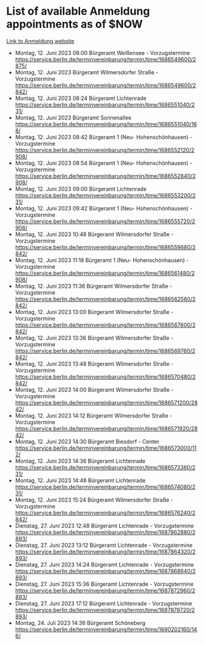 # List of available Anmeldung appointments as of $NOW
[Link to Anmeldung website](https://service.berlin.de/terminvereinbarung/termin/tag.php?termin=1&anliegen[]=120686&dienstleisterlist=122210,122217,327316,122219,327312,122227,327314,122231,327346,122243,327348,122254,122252,329742,122260,329745,122262,329748,122271,327278,122273,327274,122277,327276,330436,122280,327294,122282,327290,122284,327292,122291,327270,122285,327266,122286,327264,122296,327268,150230,329760,122297,327286,122294,327284,122312,329763,122314,329775,122304,327330,122311,327334,122309,327332,317869,122281,327352,122279,329772,122283,122276,327324,122274,327326,122267,329766,122246,327318,122251,327320,122257,327322,122208,327298,122226,327300&herkunft=http%3A%2F%2Fservice.berlin.de%2Fdienstleistung%2F120686%2F)
- Montag, 12. Juni 2023 08:00 Bürgeramt Weißensee - Vorzugstermine https://service.berlin.de/terminvereinbarung/termin/time/1686549600/2875/
- Montag, 12. Juni 2023  Bürgeramt Wilmersdorfer Straße - Vorzugstermine https://service.berlin.de/terminvereinbarung/termin/time/1686549600/2842/
- Montag, 12. Juni 2023 08:24 Bürgeramt Lichtenrade https://service.berlin.de/terminvereinbarung/termin/time/1686551040/231/
- Montag, 12. Juni 2023  Bürgeramt Sonnenallee https://service.berlin.de/terminvereinbarung/termin/time/1686551040/168/
- Montag, 12. Juni 2023 08:42 Bürgeramt 1 (Neu- Hohenschönhausen) - Vorzugstermine https://service.berlin.de/terminvereinbarung/termin/time/1686552120/2908/
- Montag, 12. Juni 2023 08:54 Bürgeramt 1 (Neu- Hohenschönhausen) - Vorzugstermine https://service.berlin.de/terminvereinbarung/termin/time/1686552840/2908/
- Montag, 12. Juni 2023 09:00 Bürgeramt Lichtenrade https://service.berlin.de/terminvereinbarung/termin/time/1686553200/231/
- Montag, 12. Juni 2023 09:42 Bürgeramt 1 (Neu- Hohenschönhausen) - Vorzugstermine https://service.berlin.de/terminvereinbarung/termin/time/1686555720/2908/
- Montag, 12. Juni 2023 10:48 Bürgeramt Wilmersdorfer Straße - Vorzugstermine https://service.berlin.de/terminvereinbarung/termin/time/1686559680/2842/
- Montag, 12. Juni 2023 11:18 Bürgeramt 1 (Neu- Hohenschönhausen) - Vorzugstermine https://service.berlin.de/terminvereinbarung/termin/time/1686561480/2908/
- Montag, 12. Juni 2023 11:36 Bürgeramt Wilmersdorfer Straße - Vorzugstermine https://service.berlin.de/terminvereinbarung/termin/time/1686562560/2842/
- Montag, 12. Juni 2023 13:00 Bürgeramt Wilmersdorfer Straße - Vorzugstermine https://service.berlin.de/terminvereinbarung/termin/time/1686567600/2842/
- Montag, 12. Juni 2023 13:36 Bürgeramt Wilmersdorfer Straße - Vorzugstermine https://service.berlin.de/terminvereinbarung/termin/time/1686569760/2842/
- Montag, 12. Juni 2023 13:48 Bürgeramt Wilmersdorfer Straße - Vorzugstermine https://service.berlin.de/terminvereinbarung/termin/time/1686570480/2842/
- Montag, 12. Juni 2023 14:00 Bürgeramt Wilmersdorfer Straße - Vorzugstermine https://service.berlin.de/terminvereinbarung/termin/time/1686571200/2842/
- Montag, 12. Juni 2023 14:12 Bürgeramt Wilmersdorfer Straße - Vorzugstermine https://service.berlin.de/terminvereinbarung/termin/time/1686571920/2842/
- Montag, 12. Juni 2023 14:30 Bürgeramt Biesdorf - Center https://service.berlin.de/terminvereinbarung/termin/time/1686573000/112/
- Montag, 12. Juni 2023 14:36 Bürgeramt Lichtenrade https://service.berlin.de/terminvereinbarung/termin/time/1686573360/231/
- Montag, 12. Juni 2023 14:48 Bürgeramt Lichtenrade https://service.berlin.de/terminvereinbarung/termin/time/1686574080/231/
- Montag, 12. Juni 2023 15:24 Bürgeramt Wilmersdorfer Straße - Vorzugstermine https://service.berlin.de/terminvereinbarung/termin/time/1686576240/2842/
- Dienstag, 27. Juni 2023 12:48 Bürgeramt Lichtenrade - Vorzugstermine https://service.berlin.de/terminvereinbarung/termin/time/1687862880/2893/
- Dienstag, 27. Juni 2023 13:12 Bürgeramt Lichtenrade - Vorzugstermine https://service.berlin.de/terminvereinbarung/termin/time/1687864320/2893/
- Dienstag, 27. Juni 2023 14:24 Bürgeramt Lichtenrade - Vorzugstermine https://service.berlin.de/terminvereinbarung/termin/time/1687868640/2893/
- Dienstag, 27. Juni 2023 15:36 Bürgeramt Lichtenrade - Vorzugstermine https://service.berlin.de/terminvereinbarung/termin/time/1687872960/2893/
- Dienstag, 27. Juni 2023 17:12 Bürgeramt Lichtenrade - Vorzugstermine https://service.berlin.de/terminvereinbarung/termin/time/1687878720/2893/
- Montag, 24. Juli 2023 14:36 Bürgeramt Schöneberg https://service.berlin.de/terminvereinbarung/termin/time/1690202160/146/
